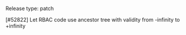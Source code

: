 Release type: patch

[#52822] Let RBAC code use ancestor tree with validity from -infinity to +infinity
